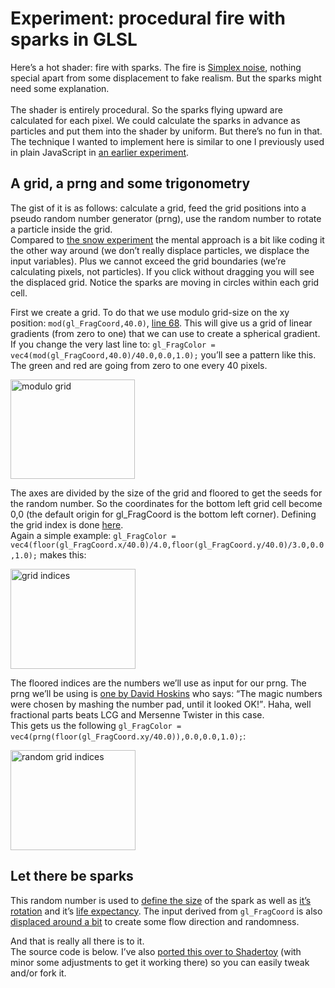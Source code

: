<!--
  date: 2017-01-24
  modified: 2017-01-24
  slug: experiment-fire
  type: post
  categories: code, GLSL
  tags: cool shit, noise, WebGL, GLSL, fire, shader
  description: Here's a hot shader: fire with sparks. The fire is Simplex noise, nothing special. But the sparks might need some explanation.
  related: experiment-bezier experiment-blob experiment-boids experiment-clouds experiment-ff experiment-fire experiment-flowfield experiment-glass experiment-grid experiment-heart experiment-marbles experiment-plasma experiment-radialdifference experiment-snow experiment-spiralmap experiment-starzoom experiment-touches experiment-vertical experiment-voronoi
-->

# Experiment: procedural fire with sparks in GLSL

<p>Here&#8217;s a hot shader: fire with sparks. The fire is <a href="#code-36" to="#code-47"> Simplex noise</a>, nothing special apart from some displacement to fake realism. But the sparks might need some explanation.<br />
<!--more--><br />
The shader is entirely procedural. So the sparks flying upward are calculated for each pixel. We could calculate the sparks in advance as particles and put them into the shader by uniform. But there&#8217;s no fun in that.<br />
The technique I wanted to implement here is similar to one I previously used in plain JavaScript in <a href="/experiment-snow">an earlier experiment</a>.</p>
<h2>A grid, a prng and some trigonometry</h2>
<p>The gist of it is as follows: calculate a grid, feed the grid positions into a pseudo random number generator (prng), use the random number to rotate a particle inside the grid.<br />
Compared to <a href="/experiment-snow">the snow experiment</a> the mental approach is a bit like coding it the other way around (we don&#8217;t really displace particles, we displace the input variables). Plus we cannot exceed the grid boundaries (we&#8217;re calculating pixels, not particles). If you click without dragging you will see the displaced grid. Notice the sparks are moving in circles within each grid cell.</p>
<p>First we create a grid. To do that we use modulo grid-size on the xy position: <code>mod(gl_FragCoord,40.0)</code>, <a href="#code-68">line 68</a>. This will give us a grid of linear gradients (from zero to one) that we can use to create a spherical gradient.<br />
If you change the very last line to: <code>gl_FragColor = vec4(mod(gl_FragCoord,40.0)/40.0,0.0,1.0);</code> you&#8217;ll see a pattern like this. The green and red are going from zero to one every 40 pixels.</p>
<p><img src="https://res.cloudinary.com/dn1rmdjs5/image/upload/v1566568756/rv/gridmodulus.png" alt="modulo grid" width="199" height="159" class="alignnone size-full" /></p>
<p>The axes are divided by the size of the grid and floored to get the seeds for the random number. So the coordinates for the bottom left grid cell become 0,0 (the default origin for gl_FragCoord is the bottom left corner). Defining the grid index is done <a href="#code-63">here</a>.<br />
Again a simple example: <code>gl_FragColor = vec4(floor(gl_FragCoord.x/40.0)/4.0,floor(gl_FragCoord.y/40.0)/3.0,0.0,1.0);</code> makes this:</p>
<p><img src="https://res.cloudinary.com/dn1rmdjs5/image/upload/v1566568756/rv/gridfloored.png" alt="grid indices" width="200" height="160" class="alignnone size-full wp-image-3194" /></p>
<p>The floored indices are the numbers we&#8217;ll use as input for our prng. The prng we&#8217;ll be using is <a href="https://www.shadertoy.com/view/4djSRW">one by David Hoskins</a> who says: <q>The magic numbers were chosen by mashing the number pad, until it looked OK!</q>. Haha, well fractional parts beats LCG and Mersenne Twister in this case.<br />
This gets us the following <code>gl_FragColor = vec4(prng(floor(gl_FragCoord.xy/40.0)),0.0,0.0,1.0);</code>:</p>
<p><img src="https://res.cloudinary.com/dn1rmdjs5/image/upload/v1566568756/rv/gridrng.png" alt="random grid indices" width="200" height="160" class="alignnone size-full" /></p>
<h2>Let there be sparks</h2>
<p>This random number is used to <a href="#code-68">define the size</a> of the spark as well as <a href="#code-69" to="#code-72">it&#8217;s rotation</a> and it&#8217;s <a href="#code-65">life expectancy</a>. The input derived from <code>gl_FragCoord</code> is also <a href="#code-59" to="#code-61">displaced around a bit</a> to create some flow direction and randomness.</p>
<p>And that is really all there is to it.<br />
The source code is below. I&#8217;ve also <a href="https://www.shadertoy.com/view/MlKSWm" target="_blank">ported this over to Shadertoy</a> (with minor some adjustments to get it working there) so you can easily tweak and/or fork it.</p>
<pre line-numbers><code data-language="glsl" data-src="/static/glsl/fire.glsl"></code></pre>
